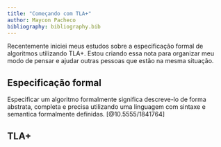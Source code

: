 ```yaml
---
title: "Começando com TLA+"
author: Maycon Pacheco
bibliography: bibliography.bib
---
```


Recentemente iniciei meus estudos sobre a especificação formal de algoritmos utilizando TLA+. Estou criando essa nota para organizar meu modo de pensar e ajudar outras pessoas que estão na mesma situação.

## Especificação formal

Especificar um algoritmo formalmente significa descreve-lo de forma abstrata, completa e precisa utilizando uma linguagem com sintaxe e semantica formalmente definidas. [@10.5555/1841764]

## TLA+





